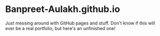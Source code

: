 # Banpreet-Aulakh.github.io
Just messing around with GitHub pages and stuff. Don't know if this will ever be a real portfolio, but here's an unfinished one!
